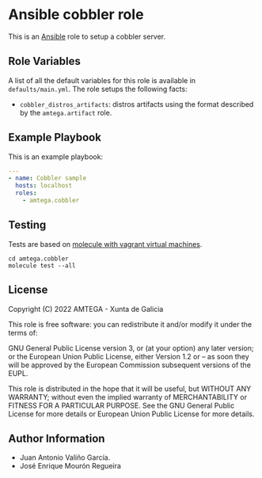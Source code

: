 # Ansible cobbler role

This is an [Ansible](http://www.ansible.com) role to setup a cobbler server.

## Role Variables

A list of all the default variables for this role is available in `defaults/main.yml`. The role setups the following facts:

- `cobbler_distros_artifacts`: distros artifacts using the format described by the `amtega.artifact` role.

## Example Playbook

This is an example playbook:

```yaml
---
- name: Cobbler sample
  hosts: localhost  
  roles:
    - amtega.cobbler
```

## Testing

Tests are based on [molecule with vagrant virtual machines](https://molecule.readthedocs.io/en/latest/installation.html).

```shell
cd amtega.cobbler
molecule test --all
```

## License

Copyright (C) 2022 AMTEGA - Xunta de Galicia

This role is free software: you can redistribute it and/or modify it under the terms of:

GNU General Public License version 3, or (at your option) any later version; or the European Union Public License, either Version 1.2 or – as soon they will be approved by the European Commission ­subsequent versions of the EUPL.

This role is distributed in the hope that it will be useful, but WITHOUT ANY WARRANTY; without even the implied warranty of MERCHANTABILITY or FITNESS FOR A PARTICULAR PURPOSE.  See the GNU General Public License for more details or European Union Public License for more details.

## Author Information

- Juan Antonio Valiño García.
- José Enrique Mourón Regueira
